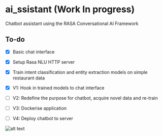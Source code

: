# ai_ssistant (Work In progress)
Chatbot assistant using the RASA Conversational AI Framework

To-do
-----
- [x] Basic chat interface
- [x] Setup Rasa NLU HTTP server
- [x] Train intent classification and entity extraction models on simple restaurant data
- [x] V1: Hook in trained models to chat interface
- [ ] V2: Redefine the purpose for chatbot, acquire novel data and re-train
- [ ] V3: Dockerise application 
- [ ] V4: Deploy chatbot to server


![alt text](https://raw.githubusercontent.com/NickLeoMartin/ai_ssistant/master/images/ai_ssistant.png)
